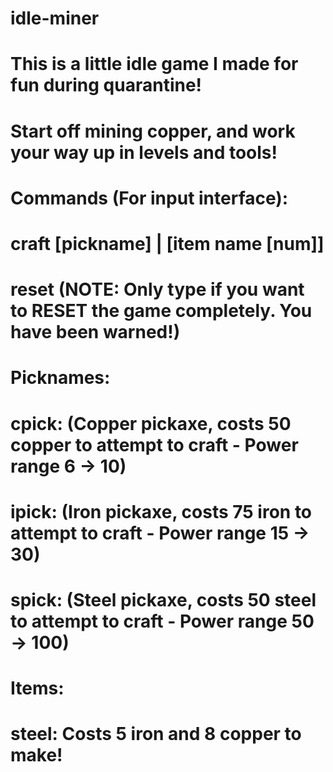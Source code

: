 # idle-miner
# This is a little idle game I made for fun during quarantine!
# Start off mining copper, and work your way up in levels and tools! 
# 
# Commands (For input interface):
#   craft [pickname] | [item name [num]]
#   reset (NOTE: Only type if you want to RESET the game completely. You have been warned!)
# 
# Picknames:
#   cpick: (Copper pickaxe, costs 50 copper to attempt to craft - Power range 6 -> 10)
#   ipick: (Iron pickaxe, costs 75 iron to attempt to craft - Power range 15 -> 30)
#   spick: (Steel pickaxe, costs 50 steel to attempt to craft - Power range 50 -> 100)
# 
# Items:
#   steel: Costs 5 iron and 8 copper to make!
